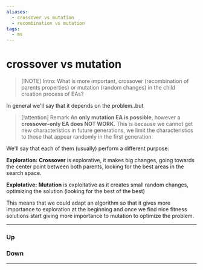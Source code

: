 ```yaml
---
aliases:
  - crossover vs mutation
  - recombination vs mutation
tags:
  - ms
---
```

# crossover vs mutation
> [!NOTE] Intro: 
> What is more important, crossover (recombination of parents properties) or mutation (random changes) in the child creation process of EAs? 

In general we'll say that it depends on the problem..but

> [!attention] Remark
> An **only mutation EA is possible**, however a **crossover-only EA does NOT WORK**. 
> This is because we cannot get new characteristics in future generations, we limit the characteristics to those that appear randomly in the first generation. 

We'll say that each of them (usually) perform a different purpose: 

**Exploration:**
**Crossover** is explorative, it makes big changes, going towards the center point between both parents, looking for the best areas in the search space. 

**Explotative:**
**Mutation** is exploitative as it creates small random changes, optimizing the solution (looking for the best of the best)

This means that we could adapt an algorithm so that it gives more importance to exploration at the beginning and once we find nice fitness solutions start giving more importance to mutation to optimize the problem. 


***
### Up
### Down
***
